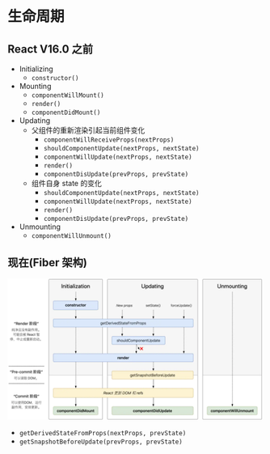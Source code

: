 # 生命周期

## React V16.0 之前

- Initializing
  - `constructor()`
- Mounting
  - `componentWillMount()`
  - `render()`
  - `componentDidMount()`
- Updating
  - 父组件的重新渲染引起当前组件变化
    - `componentWillReceiveProps(nextProps)`
    - `shouldComponentUpdate(nextProps, nextState)`
    - `componentWillUpdate(nextProps, nextState)`
    - `render()`
    - `componentDisUpdate(prevProps, prevState)`
  - 组件自身 state 的变化
    - `shouldComponentUpdate(nextProps, nextState)`
    - `componentWillUpdate(nextProps, nextState)`
    - `render()`
    - `componentDisUpdate(prevProps, prevState)`
- Unmounting
  - `componentWillUnmount()`

## 现在(Fiber 架构)

![lifecycle](./lifecycle.png)

- `getDerivedStateFromProps(nextProps, prevState)`
- `getSnapshotBeforeUpdate(prevProps, prevState)`
